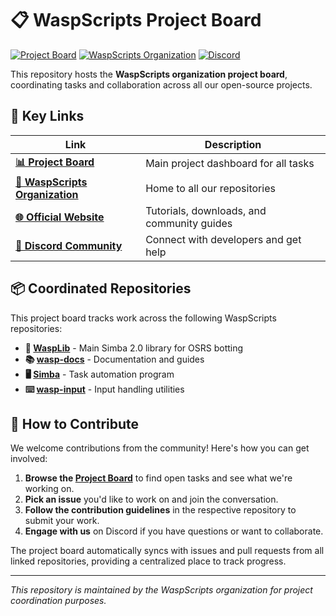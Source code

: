 # 📋 WaspScripts Project Board

[![Project Board](https://img.shields.io/badge/Project%20Board-View%20Tasks-blue?style=for-the-badge)](https://github.com/orgs/WaspScripts/projects/1)
[![WaspScripts Organization](https://img.shields.io/badge/Organization-WaspScripts-green?style=for-the-badge)](https://github.com/WaspScripts)
[![Discord](https://img.shields.io/badge/Discord-Join%20Community-7289da?style=for-the-badge&logo=discord&logoColor=white)](https://discord.com/invite/YMYUahmww9)

This repository hosts the **WaspScripts organization project board**, coordinating tasks and collaboration across all our open-source projects.

## 🎯 Key Links

| Link                                                                                  | Description                                         |
| ------------------------------------------------------------------------------------- | --------------------------------------------------- |
| **[📊 Project Board](https://github.com/orgs/WaspScripts/projects/1)**                | Main project dashboard for all tasks                |
| **[🏢 WaspScripts Organization](https://github.com/WaspScripts)**                     | Home to all our repositories                        |
| **[🌐 Official Website](https://waspscripts.com/)**                                     | Tutorials, downloads, and community guides          |
| **[💬 Discord Community](https://discord.com/invite/YMYUahmww9)**                      | Connect with developers and get help                |

## 📦 Coordinated Repositories

This project board tracks work across the following WaspScripts repositories:

- **🔧 [WaspLib](https://github.com/WaspScripts/WaspLib)** - Main Simba 2.0 library for OSRS botting
- **📚 [wasp-docs](https://github.com/WaspScripts/wasp-docs)** - Documentation and guides  
- **🖥️ [Simba](https://github.com/WaspScripts/Simba)** - Task automation program
- **⌨️ [wasp-input](https://github.com/WaspScripts/wasp-input)** - Input handling utilities

## 🤝 How to Contribute

We welcome contributions from the community! Here's how you can get involved:

1.  **Browse the [Project Board](https://github.com/orgs/WaspScripts/projects/1)** to find open tasks and see what we're working on.
2.  **Pick an issue** you'd like to work on and join the conversation.
3.  **Follow the contribution guidelines** in the respective repository to submit your work.
4.  **Engage with us** on Discord if you have questions or want to collaborate.

The project board automatically syncs with issues and pull requests from all linked repositories, providing a centralized place to track progress.

---

*This repository is maintained by the WaspScripts organization for project coordination purposes.*

